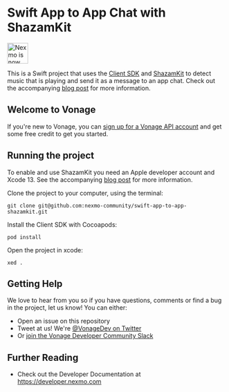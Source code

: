 # Swift App to App Chat with ShazamKit 

<img src="https://developer.nexmo.com/assets/images/Vonage_Nexmo.svg" height="48px" alt="Nexmo is now known as Vonage" />

This is a Swift project that uses the [Client SDK](https://developer.nexmo.com/client-sdk/overview) and [ShazamKit](https://developer.apple.com/documentation/shazamkit) to detect music that is playing and send it as a message to an app chat. Check out the accompanying [blog post](LINKCOMING) for more information.

## Welcome to Vonage

If you're new to Vonage, you can [sign up for a Vonage API account](https://dashboard.nexmo.com/sign-up?utm_source=DEV_REL&utm_medium=github&utm_campaign=) and get some free credit to get you started.

## Running the project
To enable and use ShazamKit you need an Apple developer account and Xcode 13. See the accompanying [blog post](LINKCOMING) for more information.

Clone the project to your computer, using the terminal:

`git clone git@github.com:nexmo-community/swift-app-to-app-shazamkit.git`

Install the Client SDK with Cocoapods:

`pod install`

Open the project in xcode:

`xed .`


## Getting Help

We love to hear from you so if you have questions, comments or find a bug in the project, let us know! You can either:

* Open an issue on this repository
* Tweet at us! We're [@VonageDev on Twitter](https://twitter.com/VonageDev)
* Or [join the Vonage Developer Community Slack](https://developer.nexmo.com/community/slack)

## Further Reading

* Check out the Developer Documentation at <https://developer.nexmo.com>
